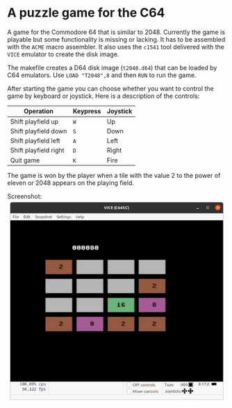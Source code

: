 # A puzzle game for the C64
A game for the Commodore 64 that is similar to 2048. Currently the game is playable but some 
functionality is missing or lacking. It has to be assembled with the `ACME` macro assembler. 
It also uses the `c1541` tool delivered with the `VICE` emulator to create the disk image. 

The makefile creates a D64 disk image (`t2048.d64`) that can be loaded by C64 emulators. Use 
`LOAD "T2048",8` and then `RUN` to run the game.

After starting the game you can choose whether you want to control the game by keyboard or joystick.
Here is a description of the controls:

| Operation | Keypress | Joystick |
|-----------|----------|----------|
| Shift playfield up | `W` | Up |
| Shift playfield down | `S` | Down |
| Shift playfield left | `A` | Left |
| Shift playfield right | `D` | Right |
| Quit game | `K` | Fire |

The game is won by the player when a tile with the value 2 to the power of eleven or 2048 appears on 
the playing field.

Screenshot:![](/t2048.png?raw=true "Screenshot of game")